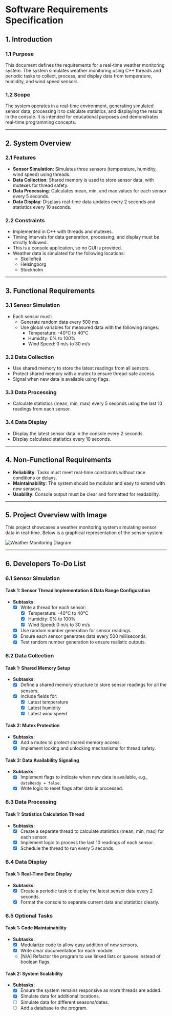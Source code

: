 # Software Requirements Specification

## **1. Introduction**

### **1.1 Purpose**
This document defines the requirements for a real-time weather monitoring system. The system simulates weather monitoring using C++ threads and periodic tasks to collect, process, and display data from temperature, humidity, and wind speed sensors.

### **1.2 Scope**
The system operates in a real-time environment, generating simulated sensor data, processing it to calculate statistics, and displaying the results in the console. It is intended for educational purposes and demonstrates real-time programming concepts.

---

## **2. System Overview**

### **2.1 Features**
- **Sensor Simulation**: Simulates three sensors (temperature, humidity, wind speed) using threads.
- **Data Collection**: Shared memory is used to store sensor data, with mutexes for thread safety.
- **Data Processing**: Calculates mean, min, and max values for each sensor every 5 seconds.
- **Data Display**: Displays real-time data updates every 2 seconds and statistics every 10 seconds.

### **2.2 Constraints**
- Implemented in C++ with threads and mutexes.
- Timing intervals for data generation, processing, and display must be strictly followed.
- This is a console application, so no GUI is provided.
- Weather data is simulated for the following locations:
  - Skellefteå
  - Helsingborg
  - Stockholm

---

## **3. Functional Requirements**

### **3.1 Sensor Simulation**
- Each sensor must:
  - Generate random data every 500 ms.
  - Use global variables for measured data with the following ranges:
    - Temperature: -40°C to 40°C
    - Humidity: 0% to 100%
    - Wind Speed: 0 m/s to 30 m/s

### **3.2 Data Collection**
- Use shared memory to store the latest readings from all sensors.
- Protect shared memory with a mutex to ensure thread-safe access.
- Signal when new data is available using flags.

### **3.3 Data Processing**
- Calculate statistics (mean, min, max) every 5 seconds using the last 10 readings from each sensor.

### **3.4 Data Display**
- Display the latest sensor data in the console every 2 seconds.
- Display calculated statistics every 10 seconds.

---

## **4. Non-Functional Requirements**
- **Reliability**: Tasks must meet real-time constraints without race conditions or delays.
- **Maintainability**: The system should be modular and easy to extend with new sensors.
- **Usability**: Console output must be clear and formatted for readability.

---

## **5. Project Overview with Image**
This project showcases a weather monitoring system simulating sensor data in real-time. Below is a graphical representation of the sensor system:

![Weather Monitoring Diagram](assets/weather_diagram.png)


---

## **6. Developers To-Do List**

### **6.1 Sensor Simulation**
#### Task 1: Sensor Thread Implementation & Data Range Configuration
- **Subtasks**:
  - [x] Write a thread for each sensor:
    - [x] Temperature: -40°C to 40°C
    - [x] Humidity: 0% to 100%
    - [x] Wind Speed: 0 m/s to 30 m/s
  - [x] Use random number generation for sensor readings.
  - [x] Ensure each sensor generates data every 500 milliseconds.
  - [x] Test random number generation to ensure realistic outputs.

### **6.2 Data Collection**
#### Task 1: Shared Memory Setup
- **Subtasks**:
  - [x] Define a shared memory structure to store sensor readings for all the sensors.
  - [x] Include fields for:
    - [x] Latest temperature
    - [x] Latest humidity
    - [x] Latest wind speed

#### Task 2: Mutex Protection
- **Subtasks**:
  - [x] Add a mutex to protect shared memory access.
  - [x] Implement locking and unlocking mechanisms for thread safety.

#### Task 3: Data Availability Signaling
- **Subtasks**:
  - [x] Implement flags to indicate when new data is available, e.g., `dataReady = false`.
  - [x] Write logic to reset flags after data is processed.

### **6.3 Data Processing**
#### Task 1: Statistics Calculation Thread
- **Subtasks**:
  - [x] Create a separate thread to calculate statistics (mean, min, max) for each sensor.
  - [x] Implement logic to process the last 10 readings of each sensor.
  - [x] Schedule the thread to run every 5 seconds.

### **6.4 Data Display**
#### Task 1: Real-Time Data Display
- **Subtasks**:
  - [x] Create a periodic task to display the latest sensor data every 2 seconds.
  - [x] Format the console to separate current data and statistics clearly.

### **6.5 Optional Tasks**
#### Task 1: Code Maintainability
- **Subtasks**:
  - [x] Modularize code to allow easy addition of new sensors.
  - [x] Write clear documentation for each module.
  - [N/A] Refactor the program to use linked lists or queues instead of boolean flags.

#### Task 2: System Scalability
- **Subtasks**:
  - [x] Ensure the system remains responsive as more threads are added.
  - [x] Simulate data for additional locations.
  - [ ] Simulate data for different seasons/dates.
  - [ ] Add a database to the program.

